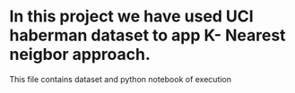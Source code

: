 # In this project we have used UCI haberman dataset to app K- Nearest neigbor approach.
This file contains dataset and python notebook of execution
